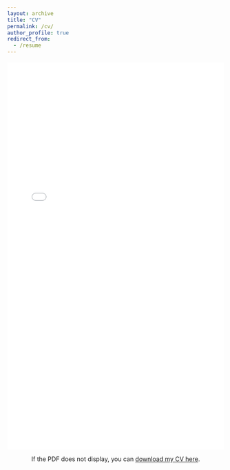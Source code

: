 ```yaml
---
layout: archive
title: "CV"
permalink: /cv/
author_profile: true
redirect_from:
  - /resume
---
```


<div style="text-align: center; margin-top: 1rem;">
  <!-- PDF embed -->
  <embed
    src="{{ "/files/Erol_CV_2025____biotech___v18.pdf" | prepend: site.baseurl }}"
    type="application/pdf"
    width="100%"
    height="900px"
  />
  <!-- Fallback download link -->
  <p>If the PDF does not display, you can <a href="{{ "/files/Erol_CV_2025____biotech___v18.pdf" | prepend: site.baseurl }}" target="_blank">download my CV here</a>.</p>
</div>
